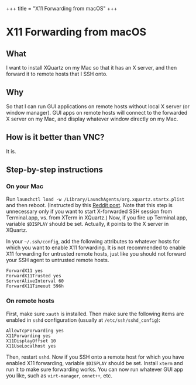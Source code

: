 +++
title = "X11 Forwarding from macOS"
+++

# X11 Forwarding from macOS

## What

I want to install XQuartz on my Mac so that it has an X server, and then
forward it to remote hosts that I SSH onto.

## Why

So that I can run GUI applications on remote hosts without local X server
(or window manager). GUI apps on remote hosts will connect to the forwarded
X server on my Mac, and display whatever window directly on my Mac.

## How is it better than VNC?

It is.

## Step-by-step instructions

### On your Mac

Run `launchctl load -w /Library/LaunchAgents/org.xquartz.startx.plist` and then
reboot. (Instructed by this [Reddit post](https://www.reddit.com/r/osx/comments/y6e59/xquartz_and_apparently_incorrectly_set_display/).
Note that this step is unnecessary only if you want to start X-forwarded SSH session
from Terminal.app, vs. from XTerm in XQuartz.)
Now, if you fire up Terminal.app, variable `$DISPLAY` should be set. Actually,
it points to the X server in XQuartz.

In your `~/.ssh/config`, add the following attributes to whatever hosts for which you want
to enable X11 forwarding. It is not recommended to enable X11 forwarding for untrusted
remote hosts, just like you should not forward your SSH agent to untrusted remote
hosts.

```
ForwardX11 yes
ForwardX11Trusted yes
ServerAliveInterval 60
ForwardX11Timeout 596h
```

### On remote hosts

First, make sure `xauth` is installed. Then make sure the following items are
enabled in `sshd` configuration (usually at `/etc/ssh/sshd_config`):

```
AllowTcpForwarding yes
X11Forwarding yes
X11DisplayOffset 10
X11UseLocalhost yes
```

Then, restart `sshd`. Now if you SSH onto a remote host for which you have enabled
X11 forwarding, variable `$DISPLAY` should be set. Install `xterm` and run it to
make sure forwarding works. You can now run whatever GUI app you like, such as
`virt-manager`, `omnet++`, etc.

